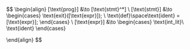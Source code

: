 $$
\begin{align}
[\text{prog}] &\to [\text{stmt}^*]
\\
[\text{stmt}] &\to
\begin{cases}
    \text{exit}([\text{expr}]); \\
    \text{def}\space\text{ident} =
    [\text{expr}];
\end{cases}
\\
[\text{expr}] &\to
\begin{cases}
    \text{int\_lit}\\
    \text{ident}
\end{cases}

\end{align}
$$
